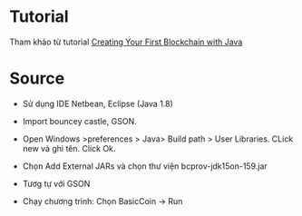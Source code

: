 # Tutorial
Tham khảo từ tutorial
[Creating Your First Blockchain with Java](https://medium.com/programmers-blockchain/create-simple-blockchain-java-tutorial-from-scratch-6eeed3cb03fa)

# Source

* Sử dụng IDE Netbean, Eclipse (Java 1.8)

* Import bouncey castle, GSON.

* Open Windows >preferences > Java> Build path > User Libraries. CLick new và ghi tên. Click Ok. 

* Chọn Add External JARs và chọn thư viện  bcprov-jdk15on-159.jar 

* Tươg tự với GSON

* Chạy chương trình: Chọn BasicCoin -> Run

